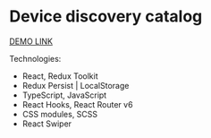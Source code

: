 # Device discovery catalog

[DEMO LINK](https://mary-kucher.github.io/device-discovery-catalog/#/)

Technologies:
- React, Redux Toolkit
- Redux Persist | LocalStorage
- TypeScript, JavaScript
- React Hooks, React Router v6
- CSS modules, SCSS
- React Swiper

